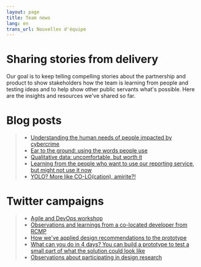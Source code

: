 ```yaml
---
layout: page
title: Team news
lang: en
trans_url: Nouvelles d'équipe
---
```


# Sharing stories from delivery

Our goal is to keep telling compelling stories about the partnership and product to show stakeholders how the team is learning from people and testing ideas and to help show other public servants what's possible. Here are the insights and resources we've shared so far.

# Blog posts

> - [Understanding the human needs of people impacted by cybercrime](https://digital.canada.ca/2019/05/06/understanding-the-human-needs-of-people-impacted-by-cybercrime/)
> - [Ear to the ground: using the words people use](https://digital.canada.ca/2019/06/06/ear-to-the-ground-using-the-words-people-use/)
> - [Qualitative data: uncomfortable, but worth it](https://digital.canada.ca/2019/07/11/qualitative-data-uncomfortable-but-worth-it/)
> - [Learning from the people who want to use our reporting service, but might not use it now](https://digital.canada.ca/2019/08/29/learning-from-the-people-who-want-to-use-our-reporting-service-but-might-not-use-it-now/)
> - [YOLO? More like CO-LO(cation), amirite?!](https://digital.canada.ca/2019/12/13/yolo-more-like-co-lo-cation-amirite/?utm_source=twitter&utm_campaign=Keith_RCMP_blog_EN)

# Twitter campaigns

> - [Agile and DevOps workshop](https://twitter.com/CDS_GC/status/1133728212708671488)
> - [Observations and learnings from a co-located developer from RCMP](https://twitter.com/CDS_GC/status/1139155596547170306)
> - [How we've applied design recommendations to the prototype](https://twitter.com/CDS_GC/status/1169675152000507904)
> - [What can you do in 4 days? You can build a prototype to test a small part of what the solution could look like](https://twitter.com/CDS_GC/status/1205143709265932293?s=20)
> - [Observations about participating in design research](https://twitter.com/CDS_GC/status/1206621988611141632?s=20)
